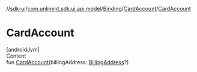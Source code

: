 //[sdk-ui](../../../../index.md)/[com.unlimint.sdk.ui.api.model](../../index.md)/[Binding](../index.md)/[CardAccount](index.md)/[CardAccount](-card-account.md)



# CardAccount  
[androidJvm]  
Content  
fun [CardAccount](-card-account.md)(billingAddress: [BillingAddress](../../../com.unlimint.sdk.ui.api.model.info/-billing-address/index.md)?)  



